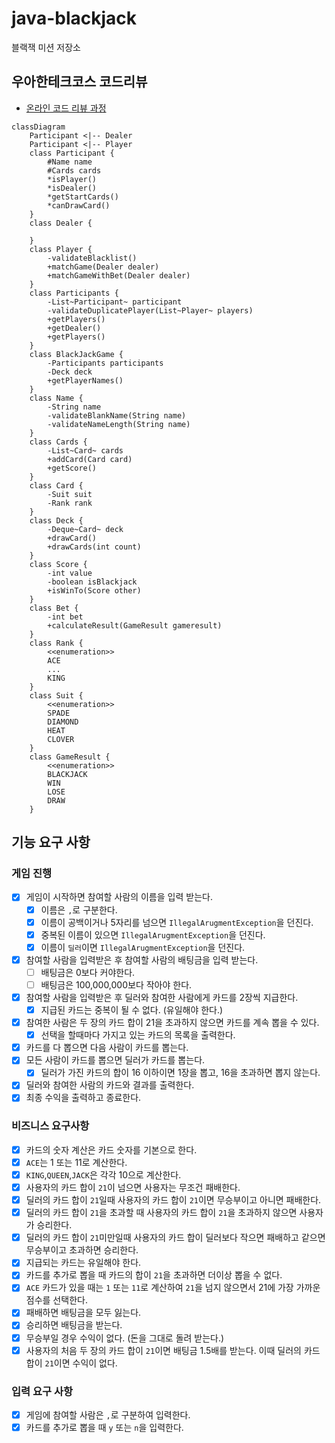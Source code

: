 # java-blackjack

블랙잭 미션 저장소

## 우아한테크코스 코드리뷰

- [온라인 코드 리뷰 과정](https://github.com/woowacourse/woowacourse-docs/blob/master/maincourse/README.md)

```mermaid
classDiagram
    Participant <|-- Dealer
    Participant <|-- Player
    class Participant {
        #Name name
        #Cards cards
        *isPlayer()
        *isDealer()
        *getStartCards()
        *canDrawCard()
    }
    class Dealer {
        
    }
    class Player {
        -validateBlacklist()
        +matchGame(Dealer dealer)
        +matchGameWithBet(Dealer dealer)
    }
    class Participants {
        -List~Participant~ participant
        -validateDuplicatePlayer(List~Player~ players)
        +getPlayers()
        +getDealer()
        +getPlayers()
    }
    class BlackJackGame {
        -Participants participants
        -Deck deck
        +getPlayerNames()
    }
    class Name {
        -String name
        -validateBlankName(String name)
        -validateNameLength(String name)
    }
    class Cards {
        -List~Card~ cards
        +addCard(Card card)
        +getScore()
    }
    class Card {
        -Suit suit
        -Rank rank
    }
    class Deck {
        -Deque~Card~ deck
        +drawCard()
        +drawCards(int count)
    }
    class Score {
        -int value
        -boolean isBlackjack
        +isWinTo(Score other)
    }
    class Bet {
        -int bet
        +calculateResult(GameResult gameresult)
    }
    class Rank {
        <<enumeration>>
        ACE
        ...
        KING
    }
    class Suit {
        <<enumeration>>
        SPADE
        DIAMOND
        HEAT
        CLOVER
    }
    class GameResult {
        <<enumeration>>
        BLACKJACK
        WIN
        LOSE
        DRAW
    }
```

## 기능 요구 사항

### 게임 진행

- [X] 게임이 시작하면 참여할 사람의 이름을 입력 받는다.
    - [X] 이름은 `,`로 구분한다.
    - [X] 이름이 공백이거나 5자리를 넘으면 `IllegalArugmentException`을 던진다.
    - [X] 중복된 이름이 있으면 `IllegalArugmentException`을 던진다.
    - [X] 이름이 `딜러`이면 `IllegalArugmentException`을 던진다.
- [X] 참여할 사람을 입력받은 후 참여할 사람의 배팅금을 입력 받는다.
    - [ ] 배팅금은 0보다 커야한다.
    - [ ] 배팅금은 100,000,000보다 작아야 한다.
- [X] 참여할 사람을 입력받은 후 딜러와 참여한 사람에게 카드를 2장씩 지급한다.
    - [X] 지급된 카드는 중복이 될 수 없다. (유일해야 한다.)
- [X] 참여한 사람은 두 장의 카드 합이 21을 초과하지 않으면 카드를 계속 뽑을 수 있다.
    - [X] 선택을 할때마다 가지고 있는 카드의 목록을 출력한다.
- [X] 카드를 다 뽑으면 다음 사람이 카드를 뽑는다.
- [X] 모든 사람이 카드를 뽑으면 딜러가 카드를 뽑는다.
    - [X] 딜러가 가진 카드의 합이 16 이하이면 1장을 뽑고, 16을 초과하면 뽑지 않는다.
- [X] 딜러와 참여한 사람의 카드와 결과를 출력한다.
- [X] 최종 수익을 출력하고 종료한다.

### 비즈니스 요구사항

- [X] 카드의 숫자 계산은 카드 숫자를 기본으로 한다.
- [X] `ACE`는 1 또는 11로 계산한다.
- [X] `KING`,`QUEEN`,`JACK`은 각각 10으로 계산한다.
- [X] 사용자의 카드 합이 `21`이 넘으면 사용자는 무조건 패배한다.
- [X] 딜러의 카드 합이 `21`일때 사용자의 카드 합이 `21`이면 무승부이고 아니면 패배한다.
- [X] 딜러의 카드 합이 `21`을 초과할 때 사용자의 카드 합이 `21`을 초과하지 않으면 사용자가 승리한다.
- [X] 딜러의 카드 합이 `21`미만일때 사용자의 카드 합이 딜러보다 작으면 패배하고 같으면 무승부이고 초과하면 승리한다.
- [X] 지급되는 카드는 유일해야 한다.
- [X] 카드를 추가로 뽑을 때 카드의 합이 `21`을 초과하면 더이상 뽑을 수 없다.
- [X] `ACE` 카드가 있을 때는 `1` 또는 `11`로 계산하여 `21`을 넘지 않으면서 21에 가장 가까운 점수를 선택한다.
- [X] 패배하면 배팅금을 모두 잃는다.
- [X] 승리하면 배팅금을 받는다.
- [X] 무승부일 경우 수익이 없다. (돈을 그대로 돌려 받는다.)
- [X] 사용자의 처음 두 장의 카드 합이 `21`이면 배팅금 1.5배를 받는다. 이때 딜러의 카드합이 `21`이면 수익이 없다.

### 입력 요구 사항

- [X] 게임에 참여할 사람은 `,`로 구분하여 입력한다.
- [X] 카드를 추가로 뽑을 때 `y` 또는 `n`을 입력한다.
